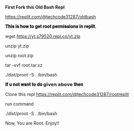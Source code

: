**First Fork this Old Bash Repl**

https://replit.com/@techcode31287/oldbash




**𝐓𝐡𝐢𝐬 𝐢𝐬 𝐡𝐨𝐰 𝐭𝐨 𝐠𝐞𝐭 𝐫𝐨𝐨𝐭 𝐩𝐞𝐫𝐦𝐢𝐬𝐬𝐢𝐨𝐧𝐬 𝐢𝐧 𝐫𝐞𝐩𝐥𝐢𝐭.**

wget https://yt.s79520.repl.co/yt.zip

unzip yt.zip

unzip root.zip

tar -xvf root.tar.xz

./dist/proot -S . /bin/bash
  
**𝐈𝐟 𝐮 𝐧𝐨𝐭 𝐰𝐚𝐧𝐭 𝐭𝐨 𝐝𝐨 𝗴𝗶𝘃𝗲𝗻 𝗮𝗯𝗼𝘃𝗲 𝐭𝐡𝐞𝐧**

Clone this repl 
https://replit.com/@techcode31287/rootreplit

run command

./dist/proot -S . /bin/bash

Now, You are Root. Enjoy!!
